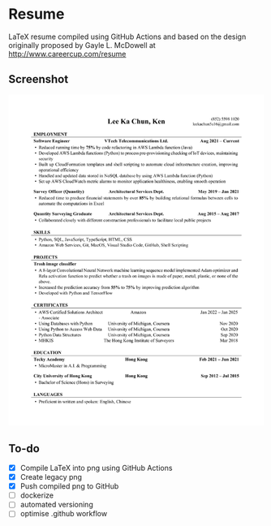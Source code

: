 # Resume
LaTeX resume compiled using GitHub Actions and based on the design originally proposed by Gayle L. McDowell at 
http://www.careercup.com/resume

## Screenshot
<img src="https://github.com/kenlee0305/resume/blob/main/Lee-Ka-Chun_Resume.png" width="600px"/>

## To-do
- [X] Compile LaTeX into png using GitHub Actions
- [X] Create legacy png
- [X] Push compiled png to GitHub
- [ ] dockerize
- [ ] automated versioning
- [ ] optimise .github workflow
